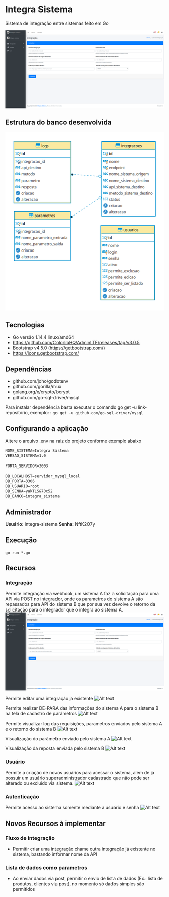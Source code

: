 # Integra Sistema
Sistema de integração entre sistemas feito em Go

![Alt text](/imagens/cadastro-integracao.png?raw=true "Página cadastro de integração")

## Estrutura do banco desenvolvida
![Alt text](/imagens/der.png?raw=true "Diagrama de Entidade e Relacionamento")

## Tecnologias
* Go versão 1.14.4 linux/amd64
* https://github.com/ColorlibHQ/AdminLTE/releases/tag/v3.0.5
* Bootstrap v4.5.0 (https://getbootstrap.com/)
* https://icons.getbootstrap.com/

## Dependências
* github.com/joho/godotenv
* github.com/gorilla/mux
* golang.org/x/crypto/bcrypt
* github.com/go-sql-driver/mysql

Para instalar dependência basta executar o comando go get -u link-repositório, exemplo: : ```go get -u github.com/go-sql-driver/mysql```

## Configurando a aplicação 
Altere o arquivo .env na raiz do projeto conforme exemplo abaixo
```
NOME_SISTEMA=Integra Sistema
VERSAO_SISTEMA=1.0

PORTA_SERVIDOR=3003

DB_LOCALHOST=servidor_mysql_local
DB_PORTA=3306
DB_USUARIO=root
DB_SENHA=yakTLS&70c52
DB_BANCO=integra_sistema
```

## Administrador
**Usuário:** integra-sistema
**Senha:** NftK2O7y

## Execução
```go run *.go```

## Recursos

### Integração
Permite integração via webhook, um sistema A faz a solicitação para uma API via POST no integrador, 
onde os parametros do sistema A são repassados para API do sistema B que por sua vez devolve o 
retorno da solicitação para o integrador que o integra ao sistema A.
![Alt text](/imagens/cadastro-integracao.png?raw=true "Página cadastro de integração")

Permite editar uma integração já existente
![Alt text](/imagens/editar-integracao.png?raw=true "Página edição de integração")

Permite realizar DE-PARA das informações do sistema A para o sistema B na tela de cadastro de parâmetros
![Alt text](/imagens/editar-parametros.png?raw=true "Página de edição de parametros")

Permite visualizar log das requisições, parametros enviados pelo sistema A e o retorno do sistema B
![Alt text](/imagens/visualizar-logs.png?raw=true "Página de visualização de logs")

Visualização do parâmetro enviado pelo sistema A
![Alt text](/imagens/visualizar-log-parametro-integracao.png?raw=true "Parametro enviado pelo sistema A")

Visualização da reposta enviada pelo sistema B 
![Alt text](/imagens/visualizar-log-retorno-integracao.png?raw=true "Retorno enviado pelo sistema B")

### Usuário
Permite a criação de novos usuários para acessar o sistema, além de já possuir um usuário 
superadministrador cadastrado que não pode ser alterado ou excluído via sistema.
![Alt text](/imagens/cadastro-usuario.png?raw=true "Página de cadastro de usuário")

### Autenticação
Permite acesso ao sistema somente mediante a usuário e senha
![Alt text](/imagens/autenticacao.png?raw=true "Página de autenticação")

## Novos Recursos à implementar
### Fluxo de integração
* Permitir criar uma integração chame outra integração já existente no sistema, bastando informar nome da API
### Lista de dados como parametros
* Ao enviar dados via post, permitir o envio de lista de dados (Ex.: lista de produtos, clientes via post), no momento só dados simples são permitidos
